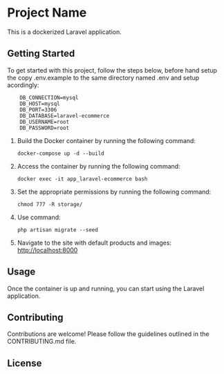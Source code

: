 # Project Name

This is a dockerized Laravel application.

## Getting Started

To get started with this project, follow the steps below, before hand setup the copy .env.example to the same directory named .env and setup acordingly:
```
    DB_CONNECTION=mysql
    DB_HOST=mysql
    DB_PORT=3306
    DB_DATABASE=laravel-ecommerce
    DB_USERNAME=root
    DB_PASSWORD=root
```

1. Build the Docker container by running the following command:
    ```
    docker-compose up -d --build
    ```

2. Access the container by running the following command:
    ```
    docker exec -it app_laravel-ecommerce bash
    ```

3. Set the appropriate permissions by running the following command:
    ```
    chmod 777 -R storage/
    ```

4. Use command:
    ```
    php artisan migrate --seed
    ```

5. Navigate to the site with default products and images:
    [http://localhost:8000](http://localhost:8000)

## Usage

Once the container is up and running, you can start using the Laravel application.

## Contributing

Contributions are welcome! Please follow the guidelines outlined in the CONTRIBUTING.md file.

## License